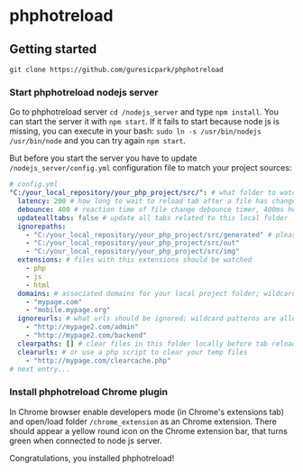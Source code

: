# phphotreload

## Getting started
`git clone https://github.com/guresicpark/phphotreload`

### Start phphotreload nodejs server
Go to phphotreload server `cd /nodejs_server` and type `npm install`. You can start the server it with `npm start`. If it fails to start because node js is missing, you can execute in your bash: `sudo ln -s /usr/bin/nodejs /usr/bin/node` and you can try again `npm start`.

But before you start the server you have to update `/nodejs_server/config.yml` configuration file to match your project sources:
```yaml
# config.yml
"C:/your_local_repository/your_php_project/src/": # what folder to watch for local file changes
  latency: 200 # how long to wait to reload tab after a file has changed, 200ms here
  debounce: 400 # reaction time of file change debounce timer, 400ms here
  updatealltabs: false # update all tabs related to this local folder
  ignorepaths: 
    - "C:/your_local_repository/your_php_project/src/generated" # please do not watch this folder for local file changes
    - "C:/your_local_repository/your_php_project/src/out"
    - "C:/your_local_repository/your_php_project/src/img"
  extensions: # files with this extensions should be watched
    - php
    - js
    - html
  domains: # associated domains for your local project folder; wildcard patterns are allowed like test*.mypage.com
    - "mypage.com"
    - "mobile.mypage.org"
  ignoreurls: # what urls should be ignored; wildcard patterns are allowed like http://mypage2.com/admin/*/sub
    - "http://mypage2.com/admin"
    - "http://mypage2.com/backend"
  clearpaths: [] # clear files in this folder locally before tab reload begins
  clearurls: # or use a php script to clear your temp files
    - "http://mypage.com/clearcache.php"
# next entry...
```

### Install phphotreload Chrome plugin
In Chrome browser enable developers mode (in Chrome's extensions tab) and open/load folder `/chrome_extension` as an Chrome extension. There should appear a yellow round icon on the Chrome extension bar, that turns green when connected to node js server.

Congratulations, you installed phphotreload!
